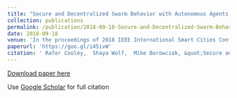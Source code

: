 ```yaml
---
title: "Secure and Decentralized Swarm Behavior with Autonomous Agents for Smart Cities"
collection: publications
permalink: /publication/2018-09-18-Secure-and-Decentralized-Swarm-Behavior-with-Autonomous-Agents-for-Smart-Cities
date: 2018-09-18
venue: 'In the proceedings of 2018 IEEE International Smart Cities Conference (ISC2 2018)'
paperurl: 'https://goo.gl/i45ivW'
citation: ' Rafer Cooley,  Shaya Wolf,  Mike Borowczak, &quot;Secure and Decentralized Swarm Behavior with Autonomous Agents for Smart Cities.&quot; In the proceedings of 2018 IEEE International Smart Cities Conference (ISC2 2018), 2018.'
---
```

[Download paper here](https://goo.gl/i45ivW)

Use [Google Scholar](https://scholar.google.com/scholar?q=Secure+and+Decentralized+Swarm+Behavior+with+Autonomous+Agents+for+Smart+Cities) for full citation